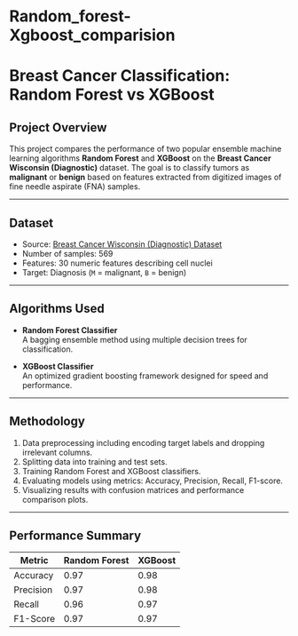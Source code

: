 # Random_forest-Xgboost_comparision
# Breast Cancer Classification: Random Forest vs XGBoost

## Project Overview

This project compares the performance of two popular ensemble machine learning algorithms **Random Forest** and **XGBoost**  on the **Breast Cancer Wisconsin (Diagnostic)** dataset. The goal is to classify tumors as **malignant** or **benign** based on features extracted from digitized images of fine needle aspirate (FNA) samples.

---

## Dataset

- Source: [Breast Cancer Wisconsin (Diagnostic) Dataset](https://www.kaggle.com/datasets/uciml/breast-cancer-wisconsin-data)
- Number of samples: 569
- Features: 30 numeric features describing cell nuclei
- Target: Diagnosis (`M` = malignant, `B` = benign)

---

## Algorithms Used

- **Random Forest Classifier**  
  A bagging ensemble method using multiple decision trees for classification.

- **XGBoost Classifier**  
  An optimized gradient boosting framework designed for speed and performance.

---

## Methodology

1. Data preprocessing including encoding target labels and dropping irrelevant columns.
2. Splitting data into training and test sets.
3. Training Random Forest and XGBoost classifiers.
4. Evaluating models using metrics: Accuracy, Precision, Recall, F1-score.
5. Visualizing results with confusion matrices and performance comparison plots.

---

## Performance Summary

| Metric    | Random Forest | XGBoost    |
|-----------|---------------|------------|
| Accuracy  | 0.97          | 0.98       |
| Precision | 0.97          | 0.98       |
| Recall    | 0.96          | 0.97       |
| F1-Score  | 0.97          | 0.97       |


